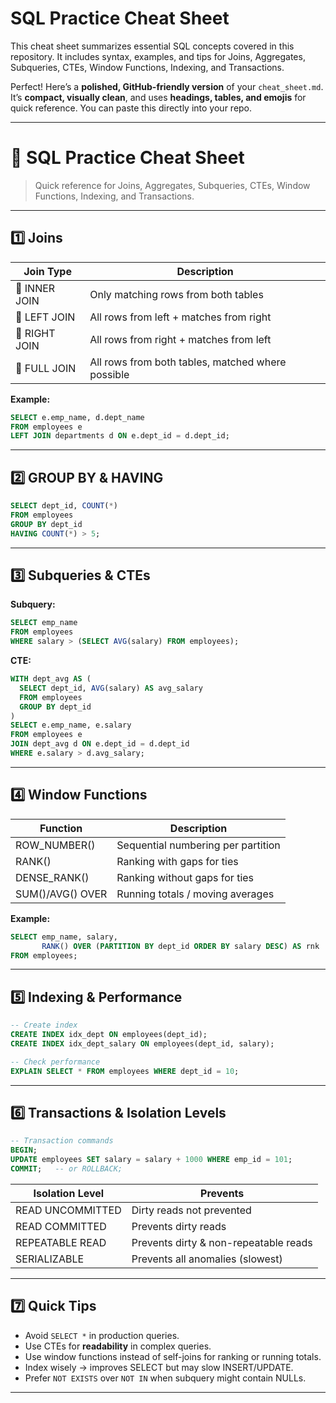 # SQL Practice Cheat Sheet

This cheat sheet summarizes essential SQL concepts covered in this repository.
It includes syntax, examples, and tips for Joins, Aggregates, Subqueries, CTEs, Window Functions, Indexing, and Transactions.

Perfect! Here’s a **polished, GitHub-friendly version** of your `cheat_sheet.md`. It’s **compact, visually clean**, and uses **headings, tables, and emojis** for quick reference. You can paste this directly into your repo.

---

# 📌 SQL Practice Cheat Sheet

> Quick reference for Joins, Aggregates, Subqueries, CTEs, Window Functions, Indexing, and Transactions.

---

## 1️⃣ Joins

| Join Type     | Description                                       |
| ------------- | ------------------------------------------------- |
| 🔗 INNER JOIN | Only matching rows from both tables               |
| 🔗 LEFT JOIN  | All rows from left + matches from right           |
| 🔗 RIGHT JOIN | All rows from right + matches from left           |
| 🔗 FULL JOIN  | All rows from both tables, matched where possible |

**Example:**

```sql
SELECT e.emp_name, d.dept_name
FROM employees e
LEFT JOIN departments d ON e.dept_id = d.dept_id;
```

---

## 2️⃣ GROUP BY & HAVING

```sql
SELECT dept_id, COUNT(*) 
FROM employees
GROUP BY dept_id
HAVING COUNT(*) > 5;
```

---

## 3️⃣ Subqueries & CTEs

**Subquery:**

```sql
SELECT emp_name
FROM employees
WHERE salary > (SELECT AVG(salary) FROM employees);
```

**CTE:**

```sql
WITH dept_avg AS (
  SELECT dept_id, AVG(salary) AS avg_salary
  FROM employees
  GROUP BY dept_id
)
SELECT e.emp_name, e.salary
FROM employees e
JOIN dept_avg d ON e.dept_id = d.dept_id
WHERE e.salary > d.avg_salary;
```

---

## 4️⃣ Window Functions

| Function         | Description                        |
| ---------------- | ---------------------------------- |
| ROW\_NUMBER()    | Sequential numbering per partition |
| RANK()           | Ranking with gaps for ties         |
| DENSE\_RANK()    | Ranking without gaps for ties      |
| SUM()/AVG() OVER | Running totals / moving averages   |

**Example:**

```sql
SELECT emp_name, salary,
       RANK() OVER (PARTITION BY dept_id ORDER BY salary DESC) AS rnk
FROM employees;
```

---

## 5️⃣ Indexing & Performance

```sql
-- Create index
CREATE INDEX idx_dept ON employees(dept_id);
CREATE INDEX idx_dept_salary ON employees(dept_id, salary);

-- Check performance
EXPLAIN SELECT * FROM employees WHERE dept_id = 10;
```

---

## 6️⃣ Transactions & Isolation Levels

```sql
-- Transaction commands
BEGIN;
UPDATE employees SET salary = salary + 1000 WHERE emp_id = 101;
COMMIT;   -- or ROLLBACK;
```

| Isolation Level  | Prevents                              |
| ---------------- | ------------------------------------- |
| READ UNCOMMITTED | Dirty reads not prevented             |
| READ COMMITTED   | Prevents dirty reads                  |
| REPEATABLE READ  | Prevents dirty & non-repeatable reads |
| SERIALIZABLE     | Prevents all anomalies (slowest)      |

---

## 7️⃣ Quick Tips

* Avoid `SELECT *` in production queries.
* Use CTEs for **readability** in complex queries.
* Use window functions instead of self-joins for ranking or running totals.
* Index wisely → improves SELECT but may slow INSERT/UPDATE.
* Prefer `NOT EXISTS` over `NOT IN` when subquery might contain NULLs.

---

